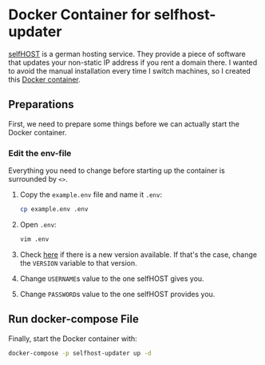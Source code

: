 # Docker Container for selfhost-updater

[selfHOST](https://selfhost.de/cgi-bin/selfhost) is a german hosting service. They provide a piece of software that updates your non-static IP address if you rent a domain there. I wanted to avoid the manual installation every time I switch machines, so I created this [Docker container](https://gitlab.com/lazymedia/selfhost-updater).

## Preparations

First, we need to prepare some things before we can actually start the Docker container.

### Edit the env-file

Everything you need to change before starting up the container is surrounded by `<>`.

1. Copy the `example.env` file and name it `.env`:

    ``` bash
    cp example.env .env
    ```

1. Open `.env`:

    ``` bash
    vim .env
    ```

1. Check [here](https://hub.docker.com/r/sawrz/selfhost-updater/tags) if there is a new version available. If that's the
   case, change the `VERSION` variable to that version.

1. Change `USERNAME`s value to the one selfHOST gives you.
1. Change `PASSWORD`s value to the one selfHOST provides you.

## Run docker-compose File

Finally, start the Docker container with:

``` bash
docker-compose -p selfhost-updater up -d
```
